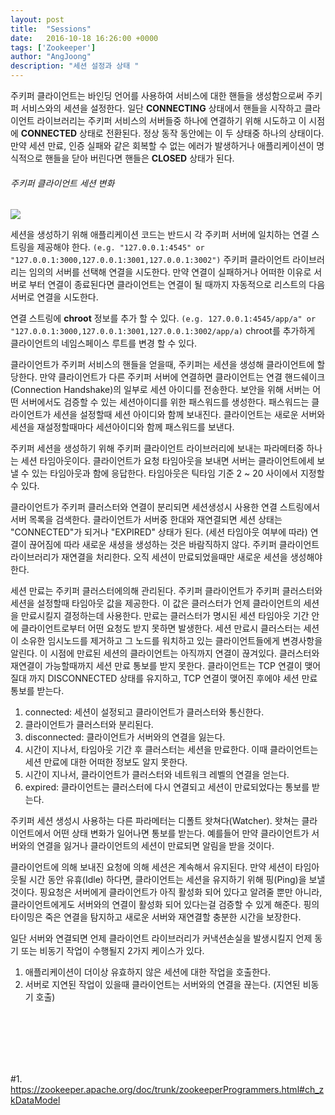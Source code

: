 ```yaml
---
layout: post
title:  "Sessions"
date:   2016-10-18 16:26:00 +0000
tags: ['Zookeeper']
author: "AngJoong"
description: "세션 설정과 상태 "
---
```


주키퍼 클라이언트는 바인딩 언어를 사용하여 서비스에 대한 핸들을 생성함으로써 주키퍼 서비스와의 세션을 설정한다. 일단 **CONNECTING** 상태에서 핸들을 시작하고 클라이언트 라이브러리는 주키퍼 서비스의 서버들중 하나에 연결하기 위해 시도하고 이 시점에 **CONNECTED** 상태로 전환된다. 정상 동작 동안에는 이 두 상태중 하나의 상태이다. 만약 세션 만료, 인증 실패와 같은 회복할 수 없는 에러가 발생하거나 애플리케이션이 명식적으로 핸들을 닫아 버린다면 핸들은 **CLOSED** 상태가 된다.  

###### 주키퍼 클라이언트 세션 변화
![](https://zookeeper.apache.org/doc/trunk/images/state_dia.jpg)

세션을 생성하기 위해 애플리케이션 코드는 반드시 각 주키퍼 서버에 일치하는 연결 스트링을 제공해야 한다. `(e.g. "127.0.0.1:4545" or "127.0.0.1:3000,127.0.0.1:3001,127.0.0.1:3002")` 주키퍼 클라이언트 라이브러리는 임의의 서버를 선택해 연결을 시도한다. 만약 연결이 실패하거나 어떠한 이유로 서버로 부터 연결이 종료된다면 클라이언트는 연결이 될 때까지 자동적으로 리스트의 다음 서버로 연결을 시도한다.  

연결 스트링에 **chroot** 정보를 추가 할 수 있다. `(e.g. 127.0.0.1:4545/app/a" or "127.0.0.1:3000,127.0.0.1:3001,127.0.0.1:3002/app/a)` chroot를 추가하게 클라이언트의 네임스페이스 루트를 변경 할 수 있다.  

클라이언트가 주키퍼 서비스의 핸들을 얻을때, 주키퍼는 세션을 생성해 클라이언트에 할당한다. 만약 클라이언트가 다른 주키퍼 서버에 연결하면 클라이언트는 연결 핸드쉐이크(Connection Handshake)의 일부로 세션 아이디를 전송한다. 보안을 위해 서버는 어떤 서버에서도 검증할 수 있는 세션아이디를 위한 패스워드를 생성한다. 패스워드는 클라이언트가 세션을 설정할때 세션 아이디와 함께 보내진다. 클라이언트는 새로운 서버와 세션을 재설정할때마다 세션아이디와 함께 패스워드를 보낸다.

주키퍼 세션을 생성하기 위해 주키퍼 클라이언트 라이브러리에 보내는 파라메터중 하나는 세션 타임아웃이다. 클라이언트가 요청 타임아웃을 보내면 서버는 클라이언트에세 보낼 수 있는 타임아웃과 함에 응답한다. 타임아웃은 틱타임 기준 2 ~ 20 사이에서 지정할 수 있다.

클라이언트가 주키퍼 클러스터와 연결이 분리되면 세션생성시 사용한 연결 스트링에서 서버 목록을 검색한다. 클라이언트가 서버중 한대와 재연결되면 세션 상태는 "CONNECTED"가 되거나 "EXPIRED" 상태가 된다. (세션 타임아웃 여부에 따라) 연결이 끊어짐에 따라 새로운 새셩을 생성하는 것은 바람직하지 않다. 주키퍼 클라이언트 라이브러리가 재연결을 처리한다. 오직 세션이 만료되었을때만 새로운 세션을 생성해야 한다.

세션 만료는 주키퍼 클러스터에의해 관리된다. 주키퍼 클라이언트가 주키퍼 클러스터와 세션을 설정할때 타임아웃 값을 제공한다. 이 값은 클러스터가 언제 클라이언트의 세션을 만료시킬지 결정하는데 사용한다. 만료는 클러스터가 명시된 세션 타임아웃 기간 안에 클라이언트로부터 어떤 요청도 받지 못하면 발생한다. 세션 만료시 클러스터는 세션이 소유한 임시노드를 제거하고 그 노드를 워치하고 있는 클라이언트들에게 변경사항을 알린다. 이 시점에 만료된 세션의 클라이언트는 아직까지 연결이 끊겨있다. 클러스터와 재연결이 가능할때까지 세션 만료 통보를 받지 못한다. 클라이언트는 TCP 연결이 맺어질대 까지 DISCONNECTED 상태를 유지하고, TCP 연결이 맺어진 후에야 세션 만료 통보를 받는다.

1. connected: 세션이 설정되고 클라이언트가 클러스터와 통신한다.
2. 클라이언트가 클러스터와 분리된다.
3. disconnected: 클라이언트가 서버와의 연결을 잃는다.
4. 시간이 지나서, 타임아웃 기간 후 클러스터는 세션을 만료한다. 이때 클라이언트는 세션 만료에 대한 어떠한 정보도 알지 못한다.
5. 시간이 지나서, 클라이언트가 클러스터와 네트워크 레벨의 연결을 얻는다.
6. expired: 클라이언트는 클러스터에 다시 연결되고 세션이 만료되었다는 통보를 받는다.

주키퍼 세션 생성시 사용하는 다른 파라메터는 디폴트 왓쳐다(Watcher). 왓쳐는 클라이언트에서 어떤 상태 변화가 일어나면 통보를 받는다. 예를들어 만약 클라이언트가 서버와의 연결을 잃거나 클라이언트의 세션이 만료되면 알림을 받을 것이다.

클라이언트에 의해 보내진 요청에 의해 세션은 계속해서 유지된다. 만약 세션이 타임아웃될 시간 동안 유휴(Idle) 하다면, 클라이언트는 세션을 유지하기 위해 핑(Ping)을 보낼것이다. 핑요청은 서버에게 클라이언트가 아직 활성화 되어 있다고 알려줄 뿐만 아니라, 클라이언트에게도 서버와의 연결이 활성화 되어 있다는걸 검증할 수 있게 해준다. 핑의 타이밍은 죽은 연결을 탐지하고 새로운 서버와 재연결할 충분한 시간을 보장한다.  

일단 서버와 연결되면 언제 클라이언트 라이브러리가 커낵션손실을 발생시킬지 언제 동기 또는 비동기 작업이 수행될지 2가지 케이스가 있다.

1. 애플리케이션이 더이상 유효하지 않은 세션에 대한 작업을 호출한다.
2. 서버로 지연된 작업이 있을때 클라이언트는 서버와의 연결을 끊는다. (지연된 비동기 호출)

<br>
<br>
<br>
<br>
<br>

\#1. https://zookeeper.apache.org/doc/trunk/zookeeperProgrammers.html#ch_zkDataModel
